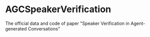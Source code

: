 # AGCSpeakerVerification
The official data and code of paper "Speaker Verification in Agent-generated Conversations"
